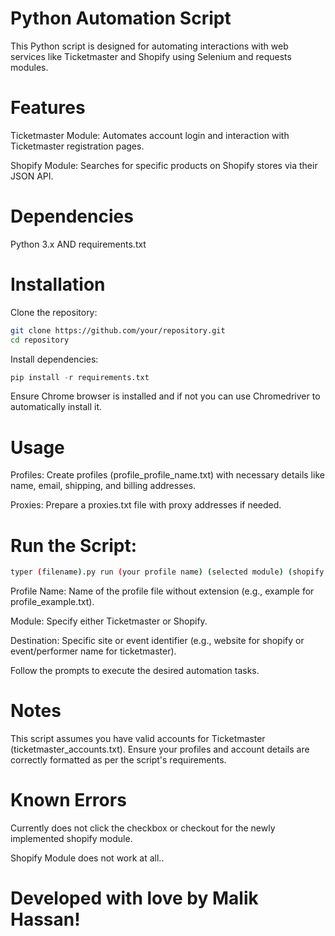# Python Automation Script

This Python script is designed for automating interactions with web services like Ticketmaster and Shopify using Selenium and requests modules.

# Features

Ticketmaster Module: Automates account login and interaction with Ticketmaster registration pages.

Shopify Module: Searches for specific products on Shopify stores via their JSON API.

# Dependencies

Python 3.x AND requirements.txt

# Installation

Clone the repository:

```bash
git clone https://github.com/your/repository.git
cd repository
```

Install dependencies:

```python
pip install -r requirements.txt
```

Ensure Chrome browser is installed and if not you can use Chromedriver to automatically install it.

# Usage

Profiles: Create profiles (profile_profile_name.txt) with necessary details like name, email, shipping, and billing addresses.

Proxies: Prepare a proxies.txt file with proxy addresses if needed.

# Run the Script:

```bash
typer (filename).py run (your profile name) (selected module) (shopify: website / ticketmaster: event or artist) (desired product)
```

Profile Name: Name of the profile file without extension (e.g., example for profile_example.txt).

Module: Specify either Ticketmaster or Shopify.

Destination: Specific site or event identifier (e.g., website for shopify or event/performer name for ticketmaster).

Follow the prompts to execute the desired automation tasks.

# Notes

This script assumes you have valid accounts for Ticketmaster (ticketmaster_accounts.txt).
Ensure your profiles and account details are correctly formatted as per the script's requirements.

# Known Errors

Currently does not click the checkbox or checkout for the newly implemented shopify module.

Shopify Module does not work at all..

# Developed with love by Malik Hassan!
